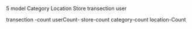 5 model
Category
Location
Store
transection
user

transection -count 
userCount-
store-count
category-count
location-Count